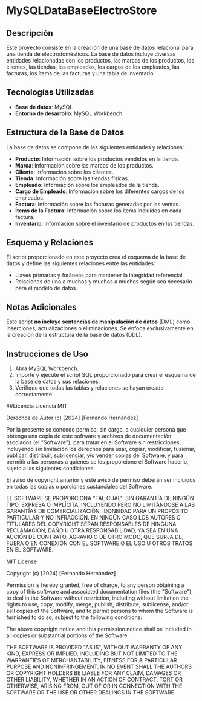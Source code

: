 # MySQLDataBaseElectroStore

## Descripción
Este proyecto consiste en la creación de una base de datos relacional para una tienda de electrodomésticos. La base de datos incluye diversas entidades relacionadas con los productos, las marcas de los productos, los clientes, las tiendas, los empleados, los cargos de los empleados, las facturas, los ítems de las facturas y una tabla de inventario.

## Tecnologías Utilizadas
- **Base de datos**: MySQL
- **Entorno de desarrollo**: MySQL Workbench

## Estructura de la Base de Datos
La base de datos se compone de las siguientes entidades y relaciones:

- **Producto**: Información sobre los productos vendidos en la tienda.
- **Marca**: Información sobre las marcas de los productos.
- **Cliente**: Información sobre los clientes.
- **Tienda**: Información sobre las tiendas físicas.
- **Empleado**: Información sobre los empleados de la tienda.
- **Cargo de Empleado**: Información sobre los diferentes cargos de los empleados.
- **Factura**: Información sobre las facturas generadas por las ventas.
- **Ítems de la Factura**: Información sobre los ítems incluidos en cada factura.
- **Inventario**: Información sobre el inventario de productos en las tiendas.

## Esquema y Relaciones
El script proporcionado en este proyecto crea el esquema de la base de datos y define las siguientes relaciones entre las entidades:

- Llaves primarias y foráneas para mantener la integridad referencial.
- Relaciones de uno a muchos y muchos a muchos según sea necesario para el modelo de datos.

## Notas Adicionales
Este script **no incluye sentencias de manipulación de datos** (DML) como inserciones, actualizaciones o eliminaciones. Se enfoca exclusivamente en la creación de la estructura de la base de datos (DDL).

## Instrucciones de Uso
1. Abra MySQL Workbench.
2. Importe y ejecute el script SQL proporcionado para crear el esquema de la base de datos y sus relaciones.
3. Verifique que todas las tablas y relaciones se hayan creado correctamente.

##Licencia
Licencia MIT

Derechos de Autor (c) [2024] [Fernando Hernández]

Por la presente se concede permiso, sin cargo, a cualquier persona que obtenga una copia
de este software y archivos de documentación asociados (el "Software"), para tratar
en el Software sin restricciones, incluyendo sin limitación los derechos
para usar, copiar, modificar, fusionar, publicar, distribuir, sublicenciar, y/o vender
copias del Software, y para permitir a las personas a quienes se les proporcione el Software
hacerlo, sujeto a las siguientes condiciones:

El aviso de copyright anterior y este aviso de permiso deberán ser incluidos en todas
las copias o porciones sustanciales del Software.

EL SOFTWARE SE PROPORCIONA "TAL CUAL", SIN GARANTÍA DE NINGÚN TIPO, EXPRESA O
IMPLÍCITA, INCLUYENDO PERO NO LIMITÁNDOSE A LAS GARANTÍAS DE COMERCIALIZACIÓN,
IDONEIDAD PARA UN PROPÓSITO PARTICULAR Y NO INFRACCIÓN. EN NINGÚN CASO LOS
AUTORES O TITULARES DEL COPYRIGHT SERÁN RESPONSABLES DE NINGUNA RECLAMACIÓN, DAÑO U OTRA
RESPONSABILIDAD, YA SEA EN UNA ACCIÓN DE CONTRATO, AGRAVIO O DE OTRO MODO, QUE SURJA DE,
FUERA O EN CONEXIÓN CON EL SOFTWARE O EL USO U OTROS TRATOS EN EL
SOFTWARE.

MIT License

Copyright (c) [2024] [Fernando Hernández]

Permission is hereby granted, free of charge, to any person obtaining a copy
of this software and associated documentation files (the "Software"), to deal
in the Software without restriction, including without limitation the rights
to use, copy, modify, merge, publish, distribute, sublicense, and/or sell
copies of the Software, and to permit persons to whom the Software is
furnished to do so, subject to the following conditions:

The above copyright notice and this permission notice shall be included in all
copies or substantial portions of the Software.

THE SOFTWARE IS PROVIDED "AS IS", WITHOUT WARRANTY OF ANY KIND, EXPRESS OR
IMPLIED, INCLUDING BUT NOT LIMITED TO THE WARRANTIES OF MERCHANTABILITY,
FITNESS FOR A PARTICULAR PURPOSE AND NONINFRINGEMENT. IN NO EVENT SHALL THE
AUTHORS OR COPYRIGHT HOLDERS BE LIABLE FOR ANY CLAIM, DAMAGES OR OTHER
LIABILITY, WHETHER IN AN ACTION OF CONTRACT, TORT OR OTHERWISE, ARISING FROM,
OUT OF OR IN CONNECTION WITH THE SOFTWARE OR THE USE OR OTHER DEALINGS IN THE
SOFTWARE.
